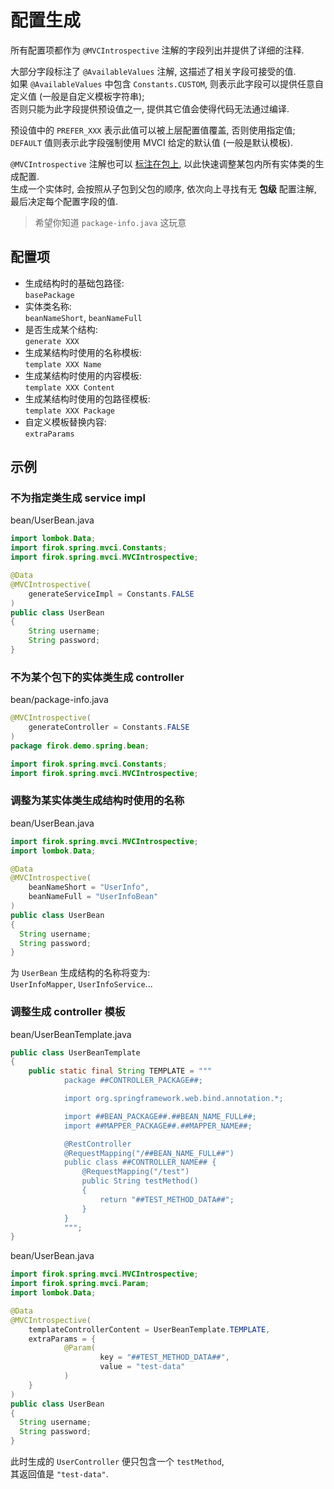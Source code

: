 # 配置生成

所有配置项都作为 `@MVCIntrospective` 注解的字段列出并提供了详细的注释.

大部分字段标注了 `@AvailableValues` 注解, 这描述了相关字段可接受的值.  
如果 `@AvailableValues` 中包含 `Constants.CUSTOM`, 则表示此字段可以提供任意自定义值 (一般是自定义模板字符串);  
否则只能为此字段提供预设值之一, 提供其它值会使得代码无法通过编译.

预设值中的 `PREFER_XXX` 表示此值可以被上层配置值覆盖, 否则使用指定值;  
`DEFAULT` 值则表示此字段强制使用 MVCI 给定的默认值 (一般是默认模板).

`@MVCIntrospective` 注解也可以 [标注在包上](#不为某个包下的实体类生成-controller),
以此快速调整某包内所有实体类的生成配置.  
生成一个实体时, 会按照从子包到父包的顺序, 
依次向上寻找有无 **包级** 配置注解, 最后决定每个配置字段的值.

> 希望你知道 `package-info.java` 这玩意

## 配置项

* 生成结构时的基础包路径:  
  `basePackage`
* 实体类名称:  
  `beanNameShort`, `beanNameFull`
* 是否生成某个结构:  
  `generate XXX`
* 生成某结构时使用的名称模板:  
  `template XXX Name`
* 生成某结构时使用的内容模板:  
  `template XXX Content`
* 生成某结构时使用的包路径模板:  
  `template XXX Package`
* 自定义模板替换内容:  
  `extraParams`

## 示例

### 不为指定类生成 service impl

bean/UserBean.java

```java
import lombok.Data;
import firok.spring.mvci.Constants;
import firok.spring.mvci.MVCIntrospective;

@Data
@MVCIntrospective(
	generateServiceImpl = Constants.FALSE
)
public class UserBean
{
	String username;
	String password;
}
```

### 不为某个包下的实体类生成 controller

bean/package-info.java

```java
@MVCIntrospective(
	generateController = Constants.FALSE
)
package firok.demo.spring.bean;

import firok.spring.mvci.Constants;
import firok.spring.mvci.MVCIntrospective;
```

### 调整为某实体类生成结构时使用的名称

bean/UserBean.java

```java
import firok.spring.mvci.MVCIntrospective;
import lombok.Data;

@Data
@MVCIntrospective(
	beanNameShort = "UserInfo",
	beanNameFull = "UserInfoBean"
)
public class UserBean
{
  String username;
  String password;
}
```

为 `UserBean` 生成结构的名称将变为:  
`UserInfoMapper`, `UserInfoService`...

### 调整生成 controller 模板

bean/UserBeanTemplate.java

```java
public class UserBeanTemplate
{
	public static final String TEMPLATE = """
            package ##CONTROLLER_PACKAGE##;

            import org.springframework.web.bind.annotation.*;

            import ##BEAN_PACKAGE##.##BEAN_NAME_FULL##;
            import ##MAPPER_PACKAGE##.##MAPPER_NAME##;

            @RestController
            @RequestMapping("/##BEAN_NAME_FULL##")
            public class ##CONTROLLER_NAME## {
                @RequestMapping("/test")
                public String testMethod()
                {
                    return "##TEST_METHOD_DATA##";
                }
            }
            """;
}
```

bean/UserBean.java

```java
import firok.spring.mvci.MVCIntrospective;
import firok.spring.mvci.Param;
import lombok.Data;

@Data
@MVCIntrospective(
    templateControllerContent = UserBeanTemplate.TEMPLATE,
    extraParams = {
            @Param(
                    key = "##TEST_METHOD_DATA##",
                    value = "test-data"
            )
    }
)
public class UserBean
{
  String username;
  String password;
}
```

此时生成的 `UserController` 便只包含一个 `testMethod`,  
其返回值是 `"test-data"`.
